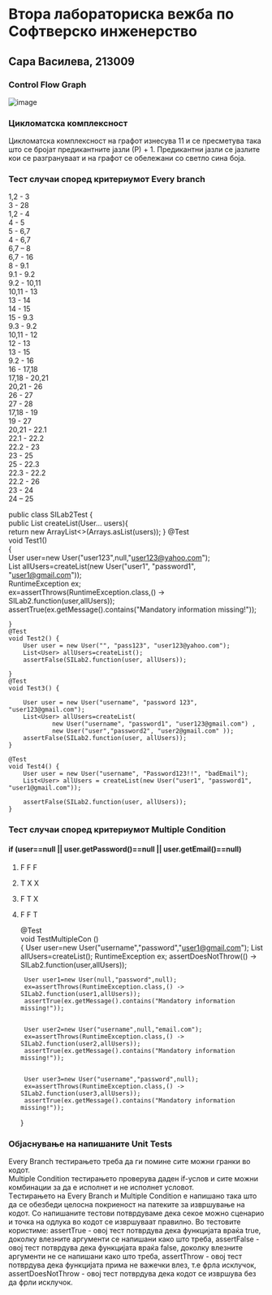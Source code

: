 # Втора лабораториска вежба по Софтверско инженерствo

## Сара Василева, 213009

### Control Flow Graph
![image](https://github.com/SaraVasileva/SI_lab2_213009/assets/127666693/bb6f6ee8-4605-4fe4-b114-d5175a3313bd)
### Цикломатска комплексност
Цикломатска комплексност на графот изнесува 11 и се пресметува така што се бројат предикантните јазли (Р) + 1. Предикантни јазли се јазлите кои се разгрануваат и на графот се обележани со светло сина боја. 

### Тест случаи според критериумот Every branch
1,2 - 3    
3 - 28  
1,2 - 4  
4 - 5                                                        
5 - 6,7                                                       
4 - 6,7                                                       
6,7 – 8                                                                        
6,7 - 16                                                                        
8 - 9.1                                                                                                 
9.1 - 9.2                                                                               
9.2 - 10,11                                                                                                     
10,11 - 13                                                                                              
13 - 14                                                                                 
14 - 15                                                                                      
15 - 9.3                                                                                                          
9.3 - 9.2                                                                                                       
10,11 - 12                                                                                           
12 - 13                                                                                                                   
13 - 15                                                                                                   
9.2 - 16                                                                                              
16 - 17,18                                                                                                                            
17,18 - 20,21                                                                                             
20,21 - 26                                                                                      
26 - 27                                                                                                   
27 - 28                                                                                          
17,18 - 19                                                                                                 
19 - 27                                                                                        
20,21 - 22.1                                                                                                               
22.1 - 22.2                                                                                     
22.2 - 23                                                                                                               
23 - 25                                                                                                                        
25 - 22.3                                                                                                                  
22.3  - 22.2                                                                                                                                     
22.2 - 26                                                                                                                                
23 - 24                                                                                                              
24 – 25  
                                                                                                                               
public class SILab2Test {                                                                                                                                          
    public List<User> createList(User... users){                                                                                                                    
        return new ArrayList<>(Arrays.asList(users)); }                                                                                                                                         @Test                                                                                                                                                                               
    void Test1()                                                                                                                       
    {                                                                                                                  
        User user=new User("user123",null,"user123@yahoo.com");                                                                                        
        List<User> allUsers=createList(new User("user1", "password1", "user1@gmail.com"));                                                                           
        RuntimeException ex;                                                                                                                
        ex=assertThrows(RuntimeException.class,() -> SILab2.function(user,allUsers));                                                                        
        assertTrue(ex.getMessage().contains("Mandatory information missing!"));                                                                                              
                                                                                                                                        
    }                                                                                                                           
    @Test                                                                                                                     
    void Test2() {
        User user = new User("", "pass123", "user123@yahoo.com");
        List<User> allUsers=createList();
        assertFalse(SILab2.function(user, allUsers));

    }
    @Test
    void Test3() {

        User user = new User("username", "password 123", "user123@gmail.com");
        List<User> allUsers=createList(
                new User("username", "password1", "user123@gmail.com") ,
                new User("user","password2", "user2@gmail.com" ));
        assertFalse(SILab2.function(user, allUsers));
    }

    @Test 
    void Test4() {
        User user = new User("username", "Password123!!", "badEmail");
        List<User> allUsers = createList(new User("user1", "password1", "user1@gmail.com"));

        assertFalse(SILab2.function(user, allUsers));
    }


### Тест случаи според критериумот Multiple Condition 
#### if (user==null || user.getPassword()==null || user.getEmail()==null)
1) F F F
2) T X X
3) F T X
4) F F T        
  
  
   @Test                                                                                         
    void TestMultipleCon ()                                         
    {
        User user=new User("username","password","user1@gmail.com");
        List<User> allUsers=createList();
        RuntimeException ex;
        assertDoesNotThrow(() -> SILab2.function(user,allUsers));

       
        User user1=new User(null,"password",null);
        ex=assertThrows(RuntimeException.class,() -> SILab2.function(user1,allUsers));
        assertTrue(ex.getMessage().contains("Mandatory information missing!"));

       
        User user2=new User("username",null,"email.com");
        ex=assertThrows(RuntimeException.class,() -> SILab2.function(user2,allUsers));
        assertTrue(ex.getMessage().contains("Mandatory information missing!"));


        User user3=new User("username","password",null);
        ex=assertThrows(RuntimeException.class,() -> SILab2.function(user3,allUsers));
        assertTrue(ex.getMessage().contains("Mandatory information missing!"));
    }


### Објаснување на напишаните Unit Tests                                                                                      
Еvery Branch тестирањето треба да ги помине сите можни гранки во кодот.                                                                                              
Multiple Condition тестирањето проверува даден if-услов и сите можни комбинации за да е исполнет и не исполнет условот.                                                 
Tестирањето на Еvery Branch и Multiple Condition е напишано така што да се обезбеди целосна покриеност на патеките за извршување на кодот. Со напишаните тестови потврдуваме дека секое можно сценарио и точка на одлука во кодот се извршуваат правилно. Во тестовите користиме:                                                                                                    assertTrue - овој тест потврдува дека функцијата враќа true, доколку влезните аргументи се напишани како што треба,                                                                         assertFalse - овој тест потврдува дека функцијата враќа false, доколку влезните аргументи не се напишани како што треба,                                                                     assertThrow - овој тест потврдува дека функцијата прима не важечки влез, т.е фрла исклучок,                                                                                                  assertDoesNotThrow - овој тест потврдува дека кодот се извршува без да фрли исклучок.

